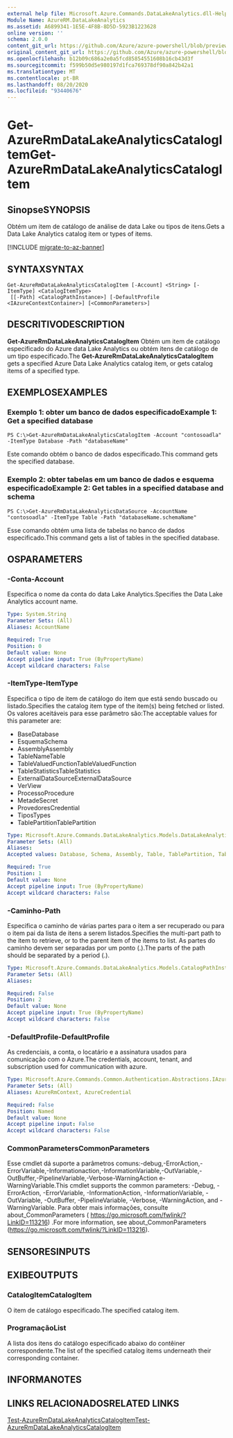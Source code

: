 ```yaml
---
external help file: Microsoft.Azure.Commands.DataLakeAnalytics.dll-Help.xml
Module Name: AzureRM.DataLakeAnalytics
ms.assetid: A6899341-1E5E-4F8B-8D5D-5923B1223628
online version: ''
schema: 2.0.0
content_git_url: https://github.com/Azure/azure-powershell/blob/preview/src/ResourceManager/DataLakeAnalytics/Commands.DataLakeAnalytics/help/Get-AzureRmDataLakeAnalyticsCatalogItem.md
original_content_git_url: https://github.com/Azure/azure-powershell/blob/preview/src/ResourceManager/DataLakeAnalytics/Commands.DataLakeAnalytics/help/Get-AzureRmDataLakeAnalyticsCatalogItem.md
ms.openlocfilehash: b12b09c686a2e0a5fcd85854551608b16cb43d3f
ms.sourcegitcommit: f599b50d5e980197d1fca769378df90a842b42a1
ms.translationtype: MT
ms.contentlocale: pt-BR
ms.lasthandoff: 08/20/2020
ms.locfileid: "93440676"
---
```

# <span data-ttu-id="c3164-101">Get-AzureRmDataLakeAnalyticsCatalogItem</span><span class="sxs-lookup"><span data-stu-id="c3164-101">Get-AzureRmDataLakeAnalyticsCatalogItem</span></span>

## <span data-ttu-id="c3164-102">Sinopse</span><span class="sxs-lookup"><span data-stu-id="c3164-102">SYNOPSIS</span></span>
<span data-ttu-id="c3164-103">Obtém um item de catálogo de análise de data Lake ou tipos de itens.</span><span class="sxs-lookup"><span data-stu-id="c3164-103">Gets a Data Lake Analytics catalog item or types of items.</span></span>

[!INCLUDE [migrate-to-az-banner](../../includes/migrate-to-az-banner.md)]

## <span data-ttu-id="c3164-104">SYNTAX</span><span class="sxs-lookup"><span data-stu-id="c3164-104">SYNTAX</span></span>

```
Get-AzureRmDataLakeAnalyticsCatalogItem [-Account] <String> [-ItemType] <CatalogItemType>
 [[-Path] <CatalogPathInstance>] [-DefaultProfile <IAzureContextContainer>] [<CommonParameters>]
```

## <span data-ttu-id="c3164-105">DESCRITIVO</span><span class="sxs-lookup"><span data-stu-id="c3164-105">DESCRIPTION</span></span>
<span data-ttu-id="c3164-106">**Get-AzureRmDataLakeAnalyticsCatalogItem** Obtém um item de catálogo especificado do Azure data Lake Analytics ou obtém itens de catálogo de um tipo especificado.</span><span class="sxs-lookup"><span data-stu-id="c3164-106">The **Get-AzureRmDataLakeAnalyticsCatalogItem** gets a specified Azure Data Lake Analytics catalog item, or gets catalog items of a specified type.</span></span>

## <span data-ttu-id="c3164-107">EXEMPLOS</span><span class="sxs-lookup"><span data-stu-id="c3164-107">EXAMPLES</span></span>

### <span data-ttu-id="c3164-108">Exemplo 1: obter um banco de dados especificado</span><span class="sxs-lookup"><span data-stu-id="c3164-108">Example 1: Get a specified database</span></span>
```
PS C:\>Get-AzureRmDataLakeAnalyticsCatalogItem -Account "contosoadla" -ItemType Database -Path "databaseName"
```

<span data-ttu-id="c3164-109">Este comando obtém o banco de dados especificado.</span><span class="sxs-lookup"><span data-stu-id="c3164-109">This command gets the specified database.</span></span>

### <span data-ttu-id="c3164-110">Exemplo 2: obter tabelas em um banco de dados e esquema especificado</span><span class="sxs-lookup"><span data-stu-id="c3164-110">Example 2: Get tables in a specified database and schema</span></span>
```
PS C:\>Get-AzureRmDataLakeAnalyticsDataSource -AccountName "contosoadla" -ItemType Table -Path "databaseName.schemaName"
```

<span data-ttu-id="c3164-111">Esse comando obtém uma lista de tabelas no banco de dados especificado.</span><span class="sxs-lookup"><span data-stu-id="c3164-111">This command gets a list of tables in the specified database.</span></span>

## <span data-ttu-id="c3164-112">OS</span><span class="sxs-lookup"><span data-stu-id="c3164-112">PARAMETERS</span></span>

### <span data-ttu-id="c3164-113">-Conta</span><span class="sxs-lookup"><span data-stu-id="c3164-113">-Account</span></span>
<span data-ttu-id="c3164-114">Especifica o nome da conta do data Lake Analytics.</span><span class="sxs-lookup"><span data-stu-id="c3164-114">Specifies the Data Lake Analytics account name.</span></span>

```yaml
Type: System.String
Parameter Sets: (All)
Aliases: AccountName

Required: True
Position: 0
Default value: None
Accept pipeline input: True (ByPropertyName)
Accept wildcard characters: False
```

### <span data-ttu-id="c3164-115">-ItemType</span><span class="sxs-lookup"><span data-stu-id="c3164-115">-ItemType</span></span>
<span data-ttu-id="c3164-116">Especifica o tipo de item de catálogo do item que está sendo buscado ou listado.</span><span class="sxs-lookup"><span data-stu-id="c3164-116">Specifies the catalog item type of the item(s) being fetched or listed.</span></span>
<span data-ttu-id="c3164-117">Os valores aceitáveis para esse parâmetro são:</span><span class="sxs-lookup"><span data-stu-id="c3164-117">The acceptable values for this parameter are:</span></span>

- <span data-ttu-id="c3164-118">Base</span><span class="sxs-lookup"><span data-stu-id="c3164-118">Database</span></span>
- <span data-ttu-id="c3164-119">Esquema</span><span class="sxs-lookup"><span data-stu-id="c3164-119">Schema</span></span>
- <span data-ttu-id="c3164-120">Assembly</span><span class="sxs-lookup"><span data-stu-id="c3164-120">Assembly</span></span>
- <span data-ttu-id="c3164-121">TableName</span><span class="sxs-lookup"><span data-stu-id="c3164-121">Table</span></span>
- <span data-ttu-id="c3164-122">TableValuedFunction</span><span class="sxs-lookup"><span data-stu-id="c3164-122">TableValuedFunction</span></span>
- <span data-ttu-id="c3164-123">TableStatistics</span><span class="sxs-lookup"><span data-stu-id="c3164-123">TableStatistics</span></span>
- <span data-ttu-id="c3164-124">ExternalDataSource</span><span class="sxs-lookup"><span data-stu-id="c3164-124">ExternalDataSource</span></span>
- <span data-ttu-id="c3164-125">Ver</span><span class="sxs-lookup"><span data-stu-id="c3164-125">View</span></span>
- <span data-ttu-id="c3164-126">Processo</span><span class="sxs-lookup"><span data-stu-id="c3164-126">Procedure</span></span>
- <span data-ttu-id="c3164-127">Metade</span><span class="sxs-lookup"><span data-stu-id="c3164-127">Secret</span></span>
- <span data-ttu-id="c3164-128">Provedores</span><span class="sxs-lookup"><span data-stu-id="c3164-128">Credential</span></span>
- <span data-ttu-id="c3164-129">Tipos</span><span class="sxs-lookup"><span data-stu-id="c3164-129">Types</span></span>
- <span data-ttu-id="c3164-130">TablePartition</span><span class="sxs-lookup"><span data-stu-id="c3164-130">TablePartition</span></span>

```yaml
Type: Microsoft.Azure.Commands.DataLakeAnalytics.Models.DataLakeAnalyticsEnums+CatalogItemType
Parameter Sets: (All)
Aliases: 
Accepted values: Database, Schema, Assembly, Table, TablePartition, TableValuedFunction, TableStatistics, ExternalDataSource, View, Procedure, Secret, Credential, Types, Package

Required: True
Position: 1
Default value: None
Accept pipeline input: True (ByPropertyName)
Accept wildcard characters: False
```

### <span data-ttu-id="c3164-131">-Caminho</span><span class="sxs-lookup"><span data-stu-id="c3164-131">-Path</span></span>
<span data-ttu-id="c3164-132">Especifica o caminho de várias partes para o item a ser recuperado ou para o item pai da lista de itens a serem listados.</span><span class="sxs-lookup"><span data-stu-id="c3164-132">Specifies the multi-part path to the item to retrieve, or to the parent item of the items to list.</span></span>
<span data-ttu-id="c3164-133">As partes do caminho devem ser separadas por um ponto (.).</span><span class="sxs-lookup"><span data-stu-id="c3164-133">The parts of the path should be separated by a period (.).</span></span>

```yaml
Type: Microsoft.Azure.Commands.DataLakeAnalytics.Models.CatalogPathInstance
Parameter Sets: (All)
Aliases: 

Required: False
Position: 2
Default value: None
Accept pipeline input: True (ByPropertyName)
Accept wildcard characters: False
```

### <span data-ttu-id="c3164-134">-DefaultProfile</span><span class="sxs-lookup"><span data-stu-id="c3164-134">-DefaultProfile</span></span>
<span data-ttu-id="c3164-135">As credenciais, a conta, o locatário e a assinatura usados para comunicação com o Azure.</span><span class="sxs-lookup"><span data-stu-id="c3164-135">The credentials, account, tenant, and subscription used for communication with azure.</span></span>

```yaml
Type: Microsoft.Azure.Commands.Common.Authentication.Abstractions.IAzureContextContainer
Parameter Sets: (All)
Aliases: AzureRmContext, AzureCredential

Required: False
Position: Named
Default value: None
Accept pipeline input: False
Accept wildcard characters: False
```

### <span data-ttu-id="c3164-136">CommonParameters</span><span class="sxs-lookup"><span data-stu-id="c3164-136">CommonParameters</span></span>
<span data-ttu-id="c3164-137">Esse cmdlet dá suporte a parâmetros comuns:-debug,-ErrorAction,-ErrorVariable,-Informationaction,-InformationVariable,-OutVariable,-OutBuffer,-PipelineVariable,-Verbose-WarningAction e-WarningVariable.</span><span class="sxs-lookup"><span data-stu-id="c3164-137">This cmdlet supports the common parameters: -Debug, -ErrorAction, -ErrorVariable, -InformationAction, -InformationVariable, -OutVariable, -OutBuffer, -PipelineVariable, -Verbose, -WarningAction, and -WarningVariable.</span></span> <span data-ttu-id="c3164-138">Para obter mais informações, consulte about_CommonParameters ( https://go.microsoft.com/fwlink/?LinkID=113216) .</span><span class="sxs-lookup"><span data-stu-id="c3164-138">For more information, see about_CommonParameters (https://go.microsoft.com/fwlink/?LinkID=113216).</span></span>

## <span data-ttu-id="c3164-139">SENSORES</span><span class="sxs-lookup"><span data-stu-id="c3164-139">INPUTS</span></span>

## <span data-ttu-id="c3164-140">EXIBE</span><span class="sxs-lookup"><span data-stu-id="c3164-140">OUTPUTS</span></span>

### <span data-ttu-id="c3164-141">CatalogItem</span><span class="sxs-lookup"><span data-stu-id="c3164-141">CatalogItem</span></span>
<span data-ttu-id="c3164-142">O item de catálogo especificado.</span><span class="sxs-lookup"><span data-stu-id="c3164-142">The specified catalog item.</span></span>

### <span data-ttu-id="c3164-143">Programação<CatalogItem></span><span class="sxs-lookup"><span data-stu-id="c3164-143">List<CatalogItem></span></span>
<span data-ttu-id="c3164-144">A lista dos itens do catálogo especificado abaixo do contêiner correspondente.</span><span class="sxs-lookup"><span data-stu-id="c3164-144">The list of the specified catalog items underneath their corresponding container.</span></span>

## <span data-ttu-id="c3164-145">INFORMA</span><span class="sxs-lookup"><span data-stu-id="c3164-145">NOTES</span></span>

## <span data-ttu-id="c3164-146">LINKS RELACIONADOS</span><span class="sxs-lookup"><span data-stu-id="c3164-146">RELATED LINKS</span></span>

[<span data-ttu-id="c3164-147">Test-AzureRmDataLakeAnalyticsCatalogItem</span><span class="sxs-lookup"><span data-stu-id="c3164-147">Test-AzureRmDataLakeAnalyticsCatalogItem</span></span>](./Test-AzureRmDataLakeAnalyticsCatalogItem.md)


